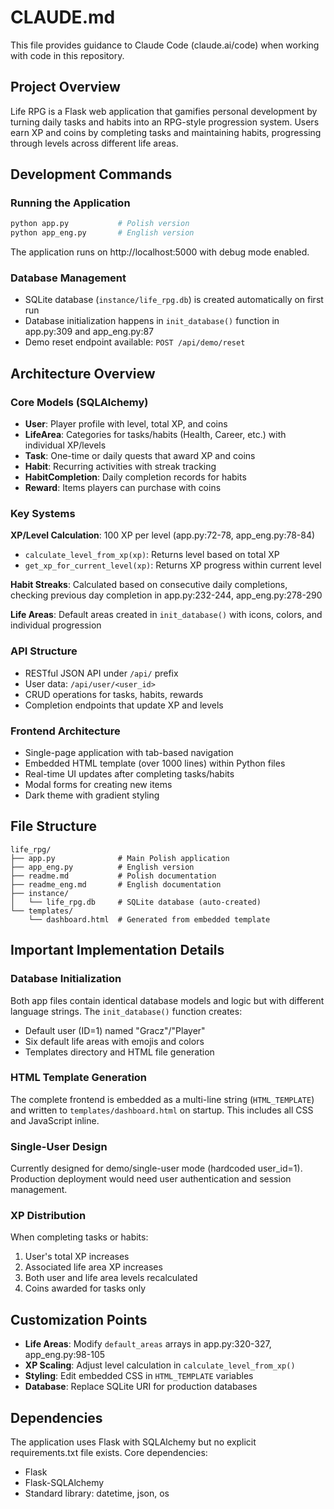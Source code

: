 # CLAUDE.md

This file provides guidance to Claude Code (claude.ai/code) when working with code in this repository.

## Project Overview

Life RPG is a Flask web application that gamifies personal development by turning daily tasks and habits into an RPG-style progression system. Users earn XP and coins by completing tasks and maintaining habits, progressing through levels across different life areas.

## Development Commands

### Running the Application
```bash
python app.py           # Polish version
python app_eng.py       # English version
```

The application runs on http://localhost:5000 with debug mode enabled.

### Database Management
- SQLite database (`instance/life_rpg.db`) is created automatically on first run
- Database initialization happens in `init_database()` function in app.py:309 and app_eng.py:87
- Demo reset endpoint available: `POST /api/demo/reset`

## Architecture Overview

### Core Models (SQLAlchemy)
- **User**: Player profile with level, total XP, and coins
- **LifeArea**: Categories for tasks/habits (Health, Career, etc.) with individual XP/levels
- **Task**: One-time or daily quests that award XP and coins
- **Habit**: Recurring activities with streak tracking
- **HabitCompletion**: Daily completion records for habits
- **Reward**: Items players can purchase with coins

### Key Systems

**XP/Level Calculation**: 100 XP per level (app.py:72-78, app_eng.py:78-84)
- `calculate_level_from_xp(xp)`: Returns level based on total XP
- `get_xp_for_current_level(xp)`: Returns XP progress within current level

**Habit Streaks**: Calculated based on consecutive daily completions, checking previous day completion in app.py:232-244, app_eng.py:278-290

**Life Areas**: Default areas created in `init_database()` with icons, colors, and individual progression

### API Structure
- RESTful JSON API under `/api/` prefix
- User data: `/api/user/<user_id>`
- CRUD operations for tasks, habits, rewards
- Completion endpoints that update XP and levels

### Frontend Architecture
- Single-page application with tab-based navigation
- Embedded HTML template (over 1000 lines) within Python files
- Real-time UI updates after completing tasks/habits
- Modal forms for creating new items
- Dark theme with gradient styling

## File Structure

```
life_rpg/
├── app.py              # Main Polish application
├── app_eng.py          # English version  
├── readme.md           # Polish documentation
├── readme_eng.md       # English documentation
├── instance/
│   └── life_rpg.db     # SQLite database (auto-created)
└── templates/
    └── dashboard.html  # Generated from embedded template
```

## Important Implementation Details

### Database Initialization
Both app files contain identical database models and logic but with different language strings. The `init_database()` function creates:
- Default user (ID=1) named "Gracz"/"Player"
- Six default life areas with emojis and colors
- Templates directory and HTML file generation

### HTML Template Generation
The complete frontend is embedded as a multi-line string (`HTML_TEMPLATE`) and written to `templates/dashboard.html` on startup. This includes all CSS and JavaScript inline.

### Single-User Design
Currently designed for demo/single-user mode (hardcoded user_id=1). Production deployment would need user authentication and session management.

### XP Distribution
When completing tasks or habits:
1. User's total XP increases
2. Associated life area XP increases
3. Both user and life area levels recalculated
4. Coins awarded for tasks only

## Customization Points

- **Life Areas**: Modify `default_areas` arrays in app.py:320-327, app_eng.py:98-105
- **XP Scaling**: Adjust level calculation in `calculate_level_from_xp()`
- **Styling**: Edit embedded CSS in `HTML_TEMPLATE` variables
- **Database**: Replace SQLite URI for production databases

## Dependencies

The application uses Flask with SQLAlchemy but no explicit requirements.txt file exists. Core dependencies:
- Flask
- Flask-SQLAlchemy
- Standard library: datetime, json, os